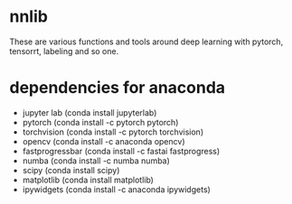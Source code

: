 # nnlib
These are various functions and tools around deep learning with pytorch, tensorrt, labeling and so one.

# dependencies for anaconda

- jupyter lab (conda install jupyterlab)
- pytorch (conda install -c pytorch pytorch)
- torchvision (conda install -c pytorch torchvision)
- opencv (conda install -c anaconda opencv)
- fastprogressbar (conda install -c fastai fastprogress)
- numba (conda install -c numba numba)
- scipy (conda install scipy)
- matplotlib (conda install matplotlib)
- ipywidgets (conda install -c anaconda ipywidgets)
